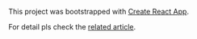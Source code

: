 This project was bootstrapped with [Create React App](https://github.com/facebook/create-react-app).

For detail pls check the [related article](https://gabriel.gamil.com/art).

